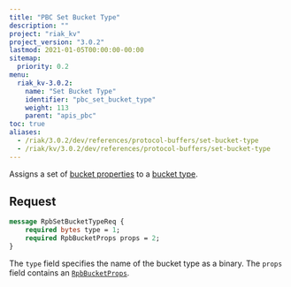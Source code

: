 ```yaml
---
title: "PBC Set Bucket Type"
description: ""
project: "riak_kv"
project_version: "3.0.2"
lastmod: 2021-01-05T00:00:00-00:00
sitemap:
  priority: 0.2
menu:
  riak_kv-3.0.2:
    name: "Set Bucket Type"
    identifier: "pbc_set_bucket_type"
    weight: 113
    parent: "apis_pbc"
toc: true
aliases:
  - /riak/3.0.2/dev/references/protocol-buffers/set-bucket-type
  - /riak/kv/3.0.2/dev/references/protocol-buffers/set-bucket-type
---
```


Assigns a set of [bucket properties]({{<baseurl>}}riak/kv/3.0.2/developing/api/protocol-buffers/set-bucket-props) to a
[bucket type]({{<baseurl>}}riak/kv/3.0.2/developing/usage/bucket-types).

## Request

```protobuf
message RpbSetBucketTypeReq {
    required bytes type = 1;
    required RpbBucketProps props = 2;
}
```

The `type` field specifies the name of the bucket type as a binary. The
`props` field contains an [`RpbBucketProps`]({{<baseurl>}}riak/kv/3.0.2/developing/api/protocol-buffers/get-bucket-props).

